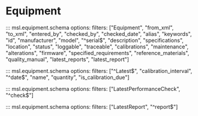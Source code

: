 # Equipment

::: msl.equipment.schema
    options:
        filters: ["Equipment", "from_xml", "to_xml", "entered_by", "checked_by", "checked_date", "alias", "keywords", "id", "manufacturer", "model", "^serial$", "description", "specifications", "location", "status", "loggable", "traceable", "calibrations", "maintenance", "alterations", "firmware", "specified_requirements", "reference_materials", "quality_manual", "latest_reports", "latest_report"]

::: msl.equipment.schema
    options:
        filters: ["^Latest$", "calibration_interval", "^date$", "name", "quantity", "is_calibration_due"]

::: msl.equipment.schema
    options:
        filters: ["LatestPerformanceCheck", "^check$"]

::: msl.equipment.schema
    options:
        filters: ["LatestReport", "^report$"]
